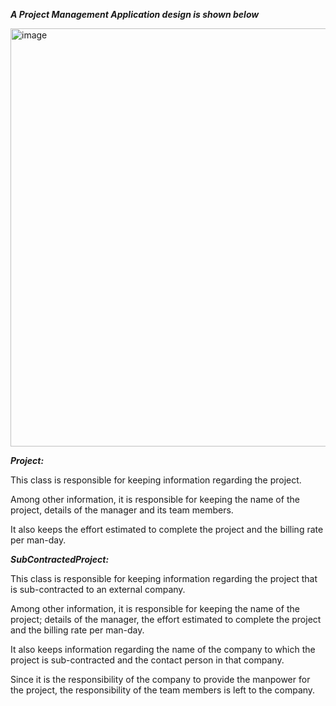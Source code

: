 ***A Project Management Application design is shown below***

<img width="682" height="669" alt="image" src="https://github.com/user-attachments/assets/18805813-821c-45b0-b6f7-591524f8d455" />

***Project:*** 

This class is responsible for keeping information regarding the project. 

Among other information, it is responsible for keeping the name of the project, details of the manager and its team members. 

It also keeps the effort estimated to complete the project and the billing rate per man-day.

***SubContractedProject:***

This class is responsible for keeping information regarding the project that is sub-contracted to an external company. 

Among other information, it is responsible for keeping the name of the project; details of the manager, the effort estimated to complete the project and the billing rate per man-day. 

It also keeps information regarding the name of the company to which the project is sub-contracted and the contact person in that company. 

Since it is the responsibility of the company to provide the manpower for the project, the responsibility of the team members is left to the company.
